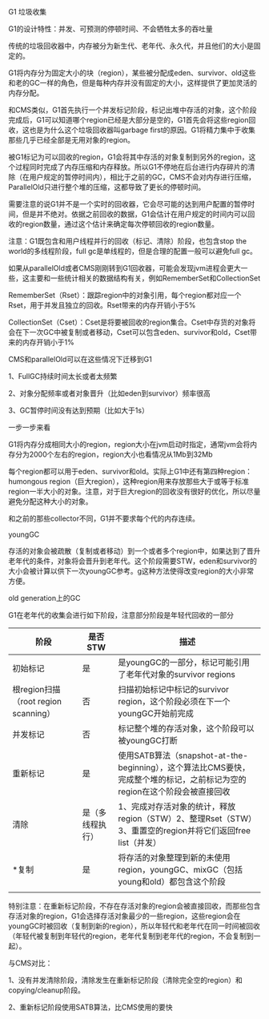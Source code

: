 G1 垃圾收集

G1的设计特性：并发、可预测的停顿时间、不会牺牲太多的吞吐量

传统的垃圾回收器中，内存被分为新生代、老年代、永久代，并且他们的大小是固定的。

G1将内存分为固定大小的块（region），某些被分配成eden、survivor、old这些和老的GC一样的角色，但是每种内存并没有固定的大小，这样提供了更加灵活的内存分配。



和CMS类似，G1首先执行一个并发标记阶段，标记出堆中存活的对象，这个阶段完成后，G1可以知道哪个region已经是大部分是空的，G1首先会将这些region回收，这也是为什么这个垃圾回收器叫garbage first的原因。G1将精力集中于收集那些几乎已经全部是无用对象的region。

被G1标记为可以回收的region，G1会将其中存活的对象复制到另外的region，这个过程同时完成了内存压缩和内存释放。所以G1不停地在后台进行内存碎片的清除（在用户规定的暂停时间内），相比于之前的GC，CMS不会对内存进行压缩，ParallelOld只进行整个堆的压缩，这都导致了更长的停顿时间。

需要注意的说G1并不是一个实时的回收器，它会尽可能的达到用户配置的暂停时间，但是并不绝对。依据之前回收的数据，G1会估计在用户规定的时间内可以回收的region数量，通过这个估计来确定每次停顿回收的region数量。

注意：G1既包含和用户线程并行的回收（标记、清除）阶段，也包含stop the world的多线程阶段，full gc是单线程的，但是合理的配置一般可以避免full gc。



如果从parallelOld或者CMS刚刚转到G1回收器，可能会发现jvm进程会更大一些，这主要和一些统计相关的数据结构有关，例如RememberSet和CollectionSet

RememberSet（Rset）：跟踪region中的对象引用，每个region都对应一个Rset，用于并发且独立的回收。Rset带来的内存开销小于5%

CollectionSet（Cset）：Cset是将要被回收的region集合。Cset中存货的对象将会在下一次GC中被复制或者移动，Cset可以包含eden、survivor和old，Cset带来的内存开销小于1%



CMS和parallelOld可以在这些情况下迁移到G1

1、FullGC持续时间太长或者太频繁

2、对象分配频率或者对象晋升（比如eden到survivor）频率很高

3、GC暂停时间没有达到预期（比如大于1s）



一步一步来看

G1将内存分成相同大小的region，region大小在jvm启动时指定，通常jvm会将内存分为2000个左右的region，region大小也看情况从1Mb到32Mb

每个region都可以用于eden、survivor和old。实际上G1中还有第四种region：humongous region（巨大region），这种region用来存放那些大于或等于标准region一半大小的对象。注意，对于巨大region的回收没有很好的优化，所以尽量避免分配这种大小的对象。

和之前的那些collector不同，G1并不要求每个代的内存连续。

youngGC

存活的对象会被疏散（复制或者移动）到一个或者多个region中，如果达到了晋升老年代的条件，对象将会晋升到老年代。这个阶段需要STW，eden和survivor的大小会被计算以供下一次youngGC参考。g这种方法使得改变region的大小非常方便。

old generation上的GC

G1在老年代的收集会进行如下阶段，注意部分阶段是年轻代回收的一部分

| 阶段                                 | 是否STW          | 描述                                                         |
| ------------------------------------ | ---------------- | ------------------------------------------------------------ |
| 初始标记                             | 是               | 是youngGC的一部分，标记可能引用了老年代对象的survivor regions |
| 根region扫描（root region scanning） | 否               | 扫描初始标记中标记的survivor region，这个阶段必须在下一个youngGC开始前完成 |
| 并发标记                             | 否               | 标记整个堆的存活对象，这个阶段可以被youngGC打断              |
| 重新标记                             | 是               | 使用SATB算法（snapshot-at-the-beginning），这个算法比CMS要快，完成整个堆的标记，之前标记为空的region在这个阶段会被直接回收 |
| 清除                                 | 是（多线程执行） | 1、完成对存活对象的统计，释放region（STW）2、整理Rset（STW）3、重置空的region并将它们返回free list（并发） |
| *复制                                | 是               | 将存活的对象整理到新的未使用region，youngGC、mixGC（包括young和old）都包含这个阶段 |
|                                      |                  |                                                              |

特别注意：在重新标记阶段，不存在存活对象的region会被直接回收，而那些包含存活对象的region，G1会选择存活对象最少的一些region，这些region会在youngGC时被回收（复制到新的region），所以年轻代和老年代在同一时间被回收（年轻代被复制到年轻代的region，老年代复制到老年代的region，不会复制到一起）。



与CMS对比：

1、没有并发清除阶段，清除发生在重新标记阶段（清除完全空的region）和copying/cleanup阶段。

2、重新标记阶段使用SATB算法，比CMS使用的要快                                                                                                                                                                                                                                                                                                                                                                                                                                                                                                                                                                                                                                                                                                                                                                                                                                                                                                                                                                                                                                                                                                                                                                                                                                                                  